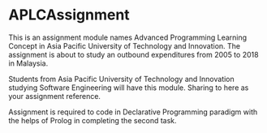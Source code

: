 # APLCAssignment
This is an assignment module names Advanced Programming Learning Concept in Asia Pacific University of Technology and Innovation.
The assignment is about to study an outbound expenditures from 2005 to 2018 in Malaysia.

Students from Asia Pacific University of Technology and Innovation studying Software Engineering will have this module. Sharing to here as your assignment reference.

Assignment is required to code in Declarative Programming paradigm with the helps of Prolog in completing the second task.
